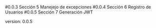 #0.0.3 Sección 5 Manejejo de excepciones
#0.0.4 Sección 6 Registro de Usuarios
#0.0.5 Sección 7 Generación JWT

version: 0.0.5
